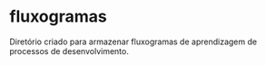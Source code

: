 # fluxogramas

Diretório criado para armazenar fluxogramas de aprendizagem de processos de desenvolvimento.
